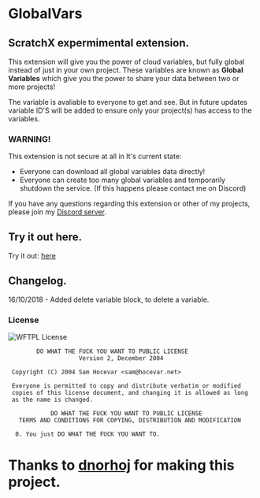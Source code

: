 # GlobalVars
## ScratchX expermimental extension.
This extension will give you the power of cloud variables, but fully global instead of just in your own project. These variables are known as **Global Variables** which give you the power to share your data between two or more projects!

The variable is avaliable to everyone to get and see. But in future updates variable ID'S will be added to ensure only your project(s) has access to the variables.

### **WARNING!**
This extension is not secure at all in It's current state:
 - Everyone can download all global variables data directly!
 - Everyone can create too many global variables and temporarily shutdown the service. (If this happens please contact me on Discord)

If you have any questions regarding this extension or other of my projects, please join my [Discord server](http://discord.super02.me).

## Try it out here.
Try it out: [here](http://scratchx.org/?url=https://super02.github.io/firebase.js#scratch)

## Changelog.
16/10/2018 - Added delete variable block, to delete a variable.

### License
![WFTPL License](http://www.wtfpl.net/wp-content/uploads/2012/12/wtfpl-badge-1.png)
```
        DO WHAT THE FUCK YOU WANT TO PUBLIC LICENSE 
                    Version 2, December 2004 

 Copyright (C) 2004 Sam Hocevar <sam@hocevar.net> 

 Everyone is permitted to copy and distribute verbatim or modified 
 copies of this license document, and changing it is allowed as long 
 as the name is changed. 

            DO WHAT THE FUCK YOU WANT TO PUBLIC LICENSE 
   TERMS AND CONDITIONS FOR COPYING, DISTRIBUTION AND MODIFICATION 

  0. You just DO WHAT THE FUCK YOU WANT TO.
```

# Thanks to [dnorhoj](https://dnorhoj.github.io/) for making this project.
